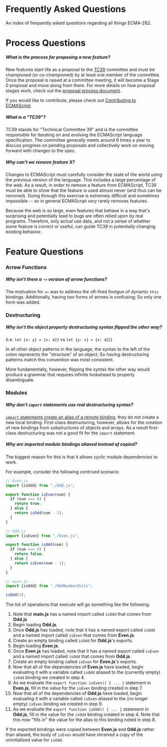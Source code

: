 # Frequently Asked Questions

An index of frequently asked questions regarding all things ECMA-262.

# Process Questions

##### What is the process for proposing a new feature?

New features start life as a proposal to the [TC39](#what-is-a-tc39) committee and must be championed (or co-championed) by at least one member of the committee. Once the proposal is raised at a committee meeting, it will become a Stage 0 proposal and move along from there. For more details on how proposal stages work, check out the [proposal process document][proposal-process-document].

If you would like to contribute, please check out [Contributing to ECMAScript](https://github.com/tc39/ecma262/blob/master/CONTRIBUTING.md).

##### What is a "TC39"?

TC39 stands for "Technical Committee 39" and is the committee responsible for iterating on and evolving the ECMAScript language specification. The committee generally meets around 6 times a year to discuss progress on pending proposals and collectively work on moving forward with changes to the spec.

##### Why can't we remove feature X?

Changes to ECMAScript must carefully consider the state of the world using the previous version of the language. This includes a large percentage of the web. As a result, in order to remove a feature from ECMAScript, TC39 must be able to show that the feature is used almost never (and thus can be removed). Going through this exercise is extremely difficult and sometimes impossible -- so in general ECMAScript *very* rarely removes features.

Because the web is so large, even features that behave in a way that's surprising and potentially lead to bugs are often relied upon by real programs. Therefore, only actual use data, and not a sense of whether some feature is correct or useful, can guide TC39 in potentially changing existing behavior.

# Feature Questions

### Arrow Functions

##### Why isn't there a `->` version of arrow functions?

The motivation for `=>` was to address the oft-fired footgun of dynamic `this` bindings. Additionally, having two forms of arrows is confusing; So only one form was added.

### Destructuring

##### Why isn't the object property destructuring syntax flipped the other way?

(i.e. `let {x: y} = {x: 42}` vs `let {y: x} = {x: 42}`)

In all other object patterns in the language, the syntax to the left of the colon represents the "structure" of an object; So having destructuring patterns match this convention was most consistent.

More fundamentally, however, flipping the syntax the other way would produce a grammar that requires infinite lookahead to properly disambiguate.

### Modules

##### Why don't `import` statements use real destructuring syntax?

[`import` statements create an alias of a remote binding](#why-are-imported-module-bindings-aliased-instead-of-copied), they do not create a new local binding. First-class destructuring, however, allows for the creation of new bindings from substructures of objects and arrays. As a result first-class destructuring was not a good fit for the `import` statement.

##### Why are imported module bindings aliased instead of copied?

The biggest reason for this is that it allows cyclic module dependencies to work.

For example, consider the following contrived scenario:

```javascript
// Even.js
import {isOdd} from "./Odd.js";

export function isEven(num) {
  if (num === 0) {
    return true;
  } else {
    return isOdd(num - 1);
  }
}
```

```javascript
// Odd.js
import {isEven} from "./Even.js";

export function isOdd(num) {
  if (num === 0) {
    return false;
  } else {
    return isEven(num - 1);
  }
}
```

```javascript
// main.js
import {isOdd} from "./OddNumberUtils";

isOdd(2);
```

The list of operations that execute will go something like the following:

1. Note that **main.js** has a named import called `isOdd` that comes from **Odd.js**
2. Begin loading **Odd.js**.
3. Once **Odd.js** has loaded, note that it has a named export called `isOdd` and a named import called `isEven` that comes from **Even.js**.
4. Create an empty binding called `isOdd` for **Odd.js**'s exports.
5. Begin loading **Even.js**.
6. Once **Even.js** has loaded, note that it has a named export called `isEven` and a named import called `isOdd` that comes from **Odd.js**.
7. Create an empty binding called `isEven` for **Even.js**'s exports.
8. Now that all of the dependencies of **Even.js** have loaded, begin evaluating it with a variable called `isOdd` aliased to the (currently empty) `isOdd` binding we created in step 4.
9. As we evaluate the `export function isEven() { ... }` statement in **Even.js**, fill in the value for the `isEven` binding created in step 7.
10. Now that all of the dependencies of **Odd.js** have loaded, begin evaluating it with a variable called `isEven` aliased to the (no longer empty) `isEven` binding we created in step 9.
11. As we evaluate the `export function isOdd() { ... }` statement in **Odd.js**, fill in the value for the `isOdd` binding created in step 4. Note that this now "fills in" the value for the alias to this binding noted in step 8.

If the exported bindings were copied between **Even.js** and **Odd.js** rather than aliased, the body of `isEven` would have received a copy of the uninitialized value for `isOdd`.

[proposal-process-document]: https://tc39.github.io/process-document/
